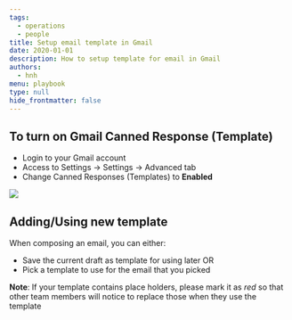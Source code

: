 ```yaml
---
tags: 
  - operations
  - people
title: Setup email template in Gmail
date: 2020-01-01
description: How to setup template for email in Gmail 
authors: 
  - hnh
menu: playbook
type: null
hide_frontmatter: false
---
```


## To turn on Gmail Canned Response (Template)
- Login to your Gmail account
- Access to Settings -> Settings -> Advanced tab
- Change Canned Responses (Templates) to **Enabled**

![](assets/setup-email-template.png)

## Adding/Using new template
When composing an email, you can either:
- Save the current draft as template for using later OR
- Pick a template to use for the email that you picked

**Note**: If your template contains place holders, please mark it as *red* so that other team members will notice to replace those when they use the template